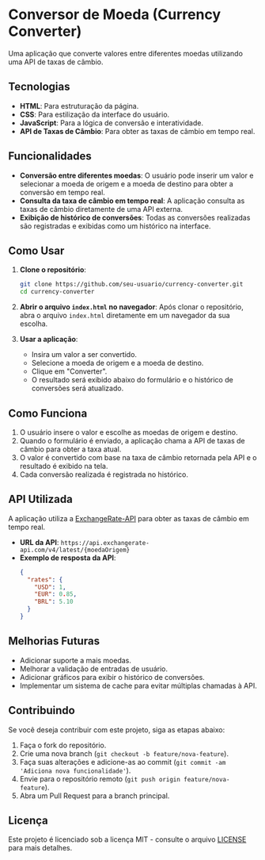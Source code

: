 # Conversor de Moeda (Currency Converter)

Uma aplicação que converte valores entre diferentes moedas utilizando uma API de taxas de câmbio.

## Tecnologias

- **HTML**: Para estruturação da página.
- **CSS**: Para estilização da interface do usuário.
- **JavaScript**: Para a lógica de conversão e interatividade.
- **API de Taxas de Câmbio**: Para obter as taxas de câmbio em tempo real.

## Funcionalidades

- **Conversão entre diferentes moedas**: O usuário pode inserir um valor e selecionar a moeda de origem e a moeda de destino para obter a conversão em tempo real.
- **Consulta da taxa de câmbio em tempo real**: A aplicação consulta as taxas de câmbio diretamente de uma API externa.
- **Exibição de histórico de conversões**: Todas as conversões realizadas são registradas e exibidas como um histórico na interface.

## Como Usar

1. **Clone o repositório**:

    ```bash
    git clone https://github.com/seu-usuario/currency-converter.git
    cd currency-converter
    ```

2. **Abrir o arquivo `index.html` no navegador**:
   Após clonar o repositório, abra o arquivo `index.html` diretamente em um navegador da sua escolha.

3. **Usar a aplicação**:
   - Insira um valor a ser convertido.
   - Selecione a moeda de origem e a moeda de destino.
   - Clique em "Converter".
   - O resultado será exibido abaixo do formulário e o histórico de conversões será atualizado.

## Como Funciona

1. O usuário insere o valor e escolhe as moedas de origem e destino.
2. Quando o formulário é enviado, a aplicação chama a API de taxas de câmbio para obter a taxa atual.
3. O valor é convertido com base na taxa de câmbio retornada pela API e o resultado é exibido na tela.
4. Cada conversão realizada é registrada no histórico.

## API Utilizada

A aplicação utiliza a [ExchangeRate-API](https://www.exchangerate-api.com/) para obter as taxas de câmbio em tempo real.

- **URL da API**: `https://api.exchangerate-api.com/v4/latest/{moedaOrigem}`
- **Exemplo de resposta da API**:
    ```json
    {
      "rates": {
        "USD": 1,
        "EUR": 0.85,
        "BRL": 5.10
      }
    }
    ```

## Melhorias Futuras

- Adicionar suporte a mais moedas.
- Melhorar a validação de entradas de usuário.
- Adicionar gráficos para exibir o histórico de conversões.
- Implementar um sistema de cache para evitar múltiplas chamadas à API.

## Contribuindo

Se você deseja contribuir com este projeto, siga as etapas abaixo:

1. Faça o fork do repositório.
2. Crie uma nova branch (`git checkout -b feature/nova-feature`).
3. Faça suas alterações e adicione-as ao commit (`git commit -am 'Adiciona nova funcionalidade'`).
4. Envie para o repositório remoto (`git push origin feature/nova-feature`).
5. Abra um Pull Request para a branch principal.

## Licença

Este projeto é licenciado sob a licença MIT - consulte o arquivo [LICENSE](LICENSE) para mais detalhes.

